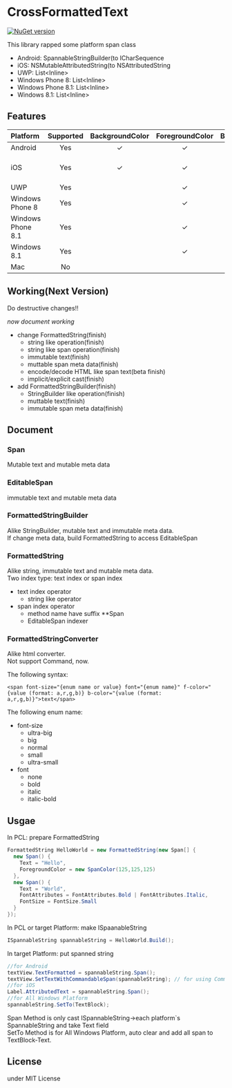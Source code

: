 # CrossFormattedText
[![NuGet version](https://badge.fury.io/nu/Plugin.CrossFormattedText.svg)](https://www.nuget.org/packages/Plugin.CrossFormattedText/)  
      
This library rapped some platform span class
- Android: SpannableStringBuilder(to ICharSequence
- iOS: NSMutableAttributedString(to NSAttributedString
- UWP: List\<Inline\>
- Windows Phone 8: List\<Inline\>
- Windows Phone 8.1: List\<Inline\>
- Windows 8.1: List\<Inline\>

## Features

| Platform | Supported | BackgroundColor | ForegroundColor | Bold/Italic | RelativeFontSize | Command |
|:---|:---:|:---:|:---:|:--:|:--:|:--:|
| Android | Yes | ✓ | ✓ | ✓ | ✓ | ✓ |
| iOS | Yes | ✓ | ✓ | ✓ | | will support(please advice) |
| UWP | Yes | | ✓ | ✓ | ✓ | ✓ |
| Windows Phone 8| Yes | | ✓ | ✓ | ✓ | |
| Windows Phone 8.1| Yes | | ✓ | ✓ | ✓ | ✓ |
| Windows 8.1| Yes | | ✓ | ✓ | ✓ | ✓ |
| Mac | No | | | | | |

## Working(Next Version)

Do destructive changes!!

*now document working*

- change FormattedString(finish)
  - string like operation(finish)
  - string like span operation(finish)
  - immutable text(finish)
  - muttable span meta data(finish)
  - encode/decode HTML like span text(beta finish)
  - implicit/explicit cast(finish)
- add FormattedStringBuilder(finish)
  - StringBuilder like operation(finish)
  - muttable text(finish)
  - immutable span meta data(finish)

## Document
### Span
Mutable text and mutable meta data

### EditableSpan
immutable text and mutable meta data

### FormattedStringBuilder
Alike StringBuilder, mutable text and immutable meta data.  
If change meta data, build FormattedString to access EditableSpan 

### FormattedString
Alike string, immutable text and mutable meta data.  
Two index type: text index or span index

- text index operator
  - string like operator
- span index operator
  - method name have suffix **Span
  - EditableSpan indexer

### FormattedStringConverter
Alike html converter.  
Not support Command, now.

The following syntax:
```
<span font-size="{enum name or value} font="{enum name}" f-color="{value (format: a,r,g,b)} b-color="{value (format: a,r,g,b)}">text</span>
```

The following enum name:
- font-size
  - ultra-big
  - big
  - normal
  - small
  - ultra-small
- font
  - none
  - bold
  - italic
  - italic-bold

## Usgae

In PCL: prepare FormattedString
```csharp
FormattedString HelloWorld = new FormattedString(new Span[] {
  new Span() {
    Text = "Hello",
    ForegroundColor = new SpanColor(125,125,125)
  },
  new Span() {
    Text = "World",
    FontAttributes = FontAttributes.Bold | FontAttributes.Italic,
    FontSize = FontSize.Small
  }
});
```

In PCL or target Platform: make ISpaanableString
```csharp
ISpannableString spannableString = HelloWorld.Build();
```

In target Platform: put spanned string
```csharp
//for Android
textView.TextFormatted = spannableString.Span();
textView.SetTextWithCommandableSpan(spannableString); // for using Command
//for iOS
Label.AttributedText = spannableString.Span();
//for All Windows Platform
spannableString.SetTo(TextBlock);
```

Span Method is only cast ISpannableString→each platform`s SpannableString and take Text field  
SetTo Method is for All Windows Platform, auto clear and add all span to TextBlock-Text.

## License
under MIT License
